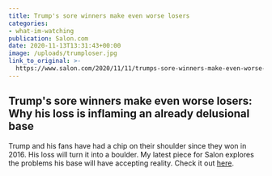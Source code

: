 ```yaml
---
title: Trump's sore winners make even worse losers
categories: 
- what-im-watching
publication: Salon.com
date: 2020-11-13T13:31:43+00:00
image: /uploads/trumploser.jpg
link_to_original: >-
  https://www.salon.com/2020/11/11/trumps-sore-winners-make-even-worse-losers-why-his-loss-is-inflaming-an-already-delusional-base/
---
```


## Trump's sore winners make even worse losers: Why his loss is inflaming an already delusional base

Trump and his fans have had a chip on their shoulder since they won in 2016. His loss will turn it into a boulder. My latest piece for Salon explores the problems his base will have accepting reality. Check it out [here](https://www.salon.com/2020/11/11/trumps-sore-winners-make-even-worse-losers-why-his-loss-is-inflaming-an-already-delusional-base/).